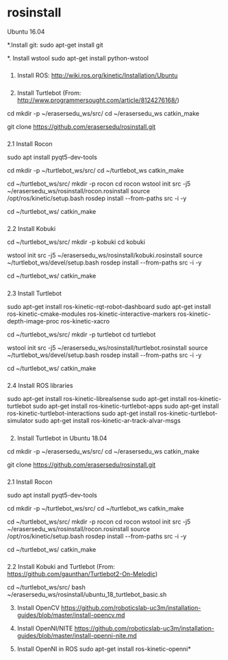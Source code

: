 # rosinstall

Ubuntu 16.04

*.Install git:
sudo apt-get install git

*. Install wstool
sudo apt-get install python-wstool

#####
#####

1. Install ROS:
http://wiki.ros.org/kinetic/Installation/Ubuntu

#####
#####

2. Install Turtlebot
(From: http://www.programmersought.com/article/8124276168/)

cd
mkdir -p ~/erasersedu_ws/src/
cd ~/erasersedu_ws
catkin_make

git clone https://github.com/erasersedu/rosinstall.git

#####
2.1 Install Rocon

sudo apt install pyqt5-dev-tools

cd
mkdir -p ~/turtlebot_ws/src/
cd ~/turtlebot_ws
catkin_make


cd ~/turtlebot_ws/src/
mkdir -p rocon
cd rocon
wstool init src -j5 ~/erasersedu_ws/rosinstall/rocon.rosinstall
source /opt/ros/kinetic/setup.bash
rosdep install --from-paths src -i -y

cd ~/turtlebot_ws/
catkin_make

#####
2.2 Install Kobuki

cd ~/turtlebot_ws/src/
mkdir -p kobuki
cd kobuki

wstool init src -j5 ~/erasersedu_ws/rosinstall/kobuki.rosinstall
source ~/turtlebot_ws/devel/setup.bash
rosdep install --from-paths src -i -y

cd ~/turtlebot_ws/
catkin_make

#####
2.3 Install Turtlebot

sudo apt-get install ros-kinetic-rqt-robot-dashboard
sudo apt-get install ros-kinetic-cmake-modules ros-kinetic-interactive-markers ros-kinetic-depth-image-proc ros-kinetic-xacro

cd ~/turtlebot_ws/src/
mkdir -p turtlebot
cd turtlebot

wstool init src -j5 ~/erasersedu_ws/rosinstall/turtlebot.rosinstall
source ~/turtlebot_ws/devel/setup.bash
rosdep install --from-paths src -i -y

cd ~/turtlebot_ws/
catkin_make

#####
2.4 Install ROS libraries

sudo apt-get install ros-kinetic-librealsense
sudo apt-get install ros-kinetic-turtlebot
sudo apt-get install ros-kinetic-turtlebot-apps
sudo apt-get install ros-kinetic-turtlebot-interactions
sudo apt-get install ros-kinetic-turtlebot-simulator
sudo apt-get install ros-kinetic-ar-track-alvar-msgs

#####
#####

2. Install Turtlebot in Ubuntu 18.04

cd
mkdir -p ~/erasersedu_ws/src/
cd ~/erasersedu_ws
catkin_make

git clone https://github.com/erasersedu/rosinstall.git

#####
2.1 Install Rocon

sudo apt install pyqt5-dev-tools

cd
mkdir -p ~/turtlebot_ws/src/
cd ~/turtlebot_ws
catkin_make


cd ~/turtlebot_ws/src/
mkdir -p rocon
cd rocon
wstool init src -j5 ~/erasersedu_ws/rosinstall/rocon.rosinstall
source /opt/ros/kinetic/setup.bash
rosdep install --from-paths src -i -y

cd ~/turtlebot_ws/
catkin_make

#####
2.2 Install Kobuki and Turtlebot
(From: https://github.com/gaunthan/Turtlebot2-On-Melodic)

cd ~/turtlebot_ws/src/
bash ~/erasersedu_ws/rosinstall/ubuntu_18_turtlebot_basic.sh



3. Install OpenCV
https://github.com/roboticslab-uc3m/installation-guides/blob/master/install-opencv.md

4. Install OpenNI/NITE
https://github.com/roboticslab-uc3m/installation-guides/blob/master/install-openni-nite.md

5. Install OpenNI in ROS
sudo apt-get install ros-kinetic-openni*


